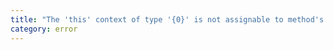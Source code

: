 ```yaml
---
title: "The 'this' context of type '{0}' is not assignable to method's 'this' of type '{1}'."
category: error
---
```

